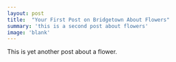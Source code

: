 ```yaml
---
layout: post
title:  "Your First Post on Bridgetown About Flowers"
summary: 'this is a second post about flowers'
image: 'blank'
---
```

This is yet another post about a flower.